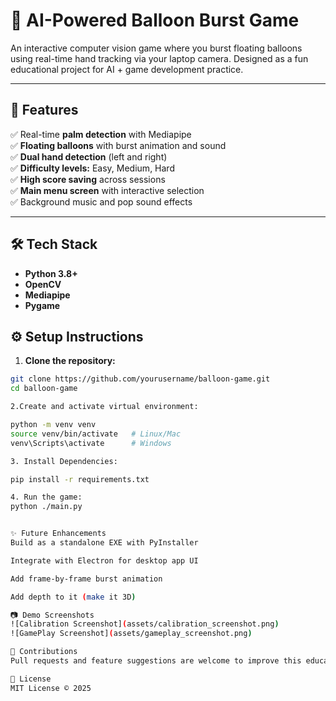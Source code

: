 # 🎈 AI-Powered Balloon Burst Game

An interactive computer vision game where you burst floating balloons using real-time hand tracking via your laptop camera. Designed as a fun educational project for AI + game development practice.

---

## 🚀 **Features**

✅ Real-time **palm detection** with Mediapipe  
✅ **Floating balloons** with burst animation and sound  
✅ **Dual hand detection** (left and right)  
✅ **Difficulty levels:** Easy, Medium, Hard  
✅ **High score saving** across sessions  
✅ **Main menu screen** with interactive selection  
✅ Background music and pop sound effects

---

## 🛠 **Tech Stack**

- **Python 3.8+**
- **OpenCV**
- **Mediapipe**
- **Pygame**

## ⚙️ **Setup Instructions**

1. **Clone the repository:**

```bash
git clone https://github.com/yourusername/balloon-game.git
cd balloon-game

2.Create and activate virtual environment:

python -m venv venv
source venv/bin/activate   # Linux/Mac
venv\Scripts\activate      # Windows

3. Install Dependencies:

pip install -r requirements.txt

4. Run the game:
python ./main.py


✨ Future Enhancements
Build as a standalone EXE with PyInstaller

Integrate with Electron for desktop app UI

Add frame-by-frame burst animation

Add depth to it (make it 3D)

📷 Demo Screenshots
![Calibration Screenshot](assets/calibration_screenshot.png)
![GamePlay Screenshot](assets/gameplay_screenshot.png)

🤝 Contributions
Pull requests and feature suggestions are welcome to improve this educational AI game project.

📝 License
MIT License © 2025
